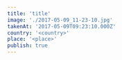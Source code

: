 ```yaml
---
title: 'title'
image: './2017-05-09_11-23-10.jpg'
takenAt: '2017-05-09T09:23:10.000Z'
country: '<country>'
place: '<place>'
publish: true
---
```

